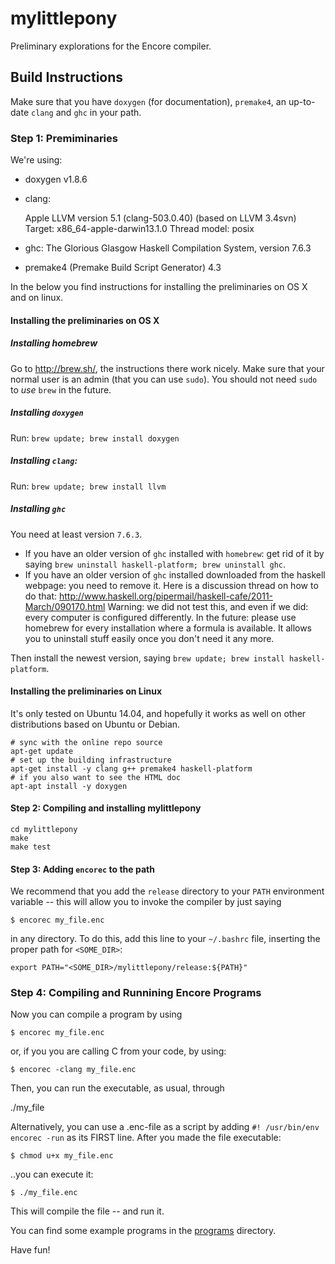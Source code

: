 mylittlepony
============

Preliminary explorations for the Encore compiler.



## Build Instructions

Make sure that you have `doxygen` (for documentation), `premake4`, an up-to-date
`clang` and `ghc` in your path.

### Step 1: Premiminaries

We're using:

 - doxygen v1.8.6
 - clang:

    Apple LLVM version 5.1 (clang-503.0.40) (based on LLVM 3.4svn)
    Target: x86_64-apple-darwin13.1.0
    Thread model: posix

 - ghc: The Glorious Glasgow Haskell Compilation System, version 7.6.3
 - premake4 (Premake Build Script Generator) 4.3
 

In the below you find instructions for installing the preliminaries  on OS X and on linux.

#### Installing the preliminaries on OS X

##### Installing homebrew

Go to http://brew.sh/, the instructions there work nicely. Make sure that your normal user is an admin (that you can use `sudo`). You should not need `sudo` to *use* `brew` in the future.

##### Installing `doxygen`

Run: `brew update; brew install doxygen`

##### Installing `clang`:

Run: `brew update; brew install llvm`

##### Installing `ghc`

You need at least version `7.6.3`.

- If you have an older version of `ghc` installed with `homebrew`: get rid of it by saying `brew uninstall haskell-platform; brew uninstall ghc`.
- If you have an older version of `ghc` installed downloaded from the haskell webpage: you need to remove it. Here is a discussion thread on how to do that: http://www.haskell.org/pipermail/haskell-cafe/2011-March/090170.html Warning: we did not test this, and even if we did: every computer is configured differently. In the future: please use homebrew for every installation where a formula is available. It allows you to uninstall stuff easily once you don't need it any more.

Then install the newest version, saying `brew update; brew install haskell-platform`.

#### Installing the preliminaries on Linux

It's only tested on Ubuntu 14.04, and hopefully it works as well on other
distributions based on Ubuntu or Debian.

    # sync with the online repo source
    apt-get update
    # set up the building infrastructure
    apt-get install -y clang g++ premake4 haskell-platform
    # if you also want to see the HTML doc
    apt-apt install -y doxygen

#### Step 2: Compiling and installing mylittlepony

    cd mylittlepony
    make
    make test

#### Step 3: Adding `encorec` to the path

We recommend that you add the `release` directory to your `PATH` environment variable -- this will allow you to invoke the compiler by just saying

    $ encorec my_file.enc

in any directory. To do this, add this line to your `~/.bashrc` file, inserting the proper path for `<SOME_DIR>`:

    export PATH="<SOME_DIR>/mylittlepony/release:${PATH}"

### Step 4: Compiling and Runnining Encore Programs

Now you can compile a program by using

    $ encorec my_file.enc

or, if you you are calling C from your code, by using:

    $ encorec -clang my_file.enc

Then, you can run the executable, as usual, through

   ./my_file
   
Alternatively, you can use a .enc-file as a script by adding `#! /usr/bin/env encorec -run` as its FIRST line. After you made the file executable:

    $ chmod u+x my_file.enc

..you can execute it:

    $ ./my_file.enc

This will compile the file -- and run it.

You can find some example programs in the [programs](https://github.com/parapluu/mylittlepony/tree/master/programs/]) directory.

Have fun!
